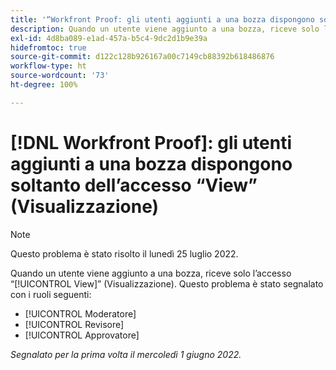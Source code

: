 ```yaml
---
title: '“Workfront Proof: gli utenti aggiunti a una bozza dispongono soltanto dell’accesso “View” (Visualizzazione)”'
description: Quando un utente viene aggiunto a una bozza, riceve solo l’accesso “View” (Visualizzazione).
exl-id: 4d8ba089-e1ad-457a-b5c4-9dc2d1b9e39a
hidefromtoc: true
source-git-commit: d122c128b926167a00c7149cb88392b618486876
workflow-type: ht
source-wordcount: '73'
ht-degree: 100%

---
```


# [!DNL Workfront Proof]: gli utenti aggiunti a una bozza dispongono soltanto dell’accesso “View” (Visualizzazione)

>[!NOTE]
>
>Questo problema è stato risolto il lunedì 25 luglio 2022.

Quando un utente viene aggiunto a una bozza, riceve solo l’accesso “[!UICONTROL View]” (Visualizzazione). Questo problema è stato segnalato con i ruoli seguenti:

* [!UICONTROL Moderatore]
* [!UICONTROL Revisore]
* [!UICONTROL Approvatore]

_Segnalato per la prima volta il mercoledì 1 giugno 2022._
